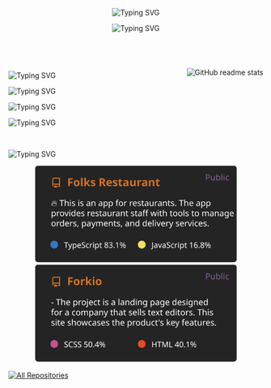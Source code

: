<!-- Header -->
<p align="center">
<img src="https://readme-typing-svg.demolab.com?font=JetBrains+Mono&weight=500&size=25&duration=0.02&pause=300&color=C36418&center=true&vCenter=true&repeat=false&width=368&height=23&lines=Oleksandr+Lotko" alt="Typing SVG" />
</p>

<!-- SubTitle -->
<p align="center">
<img src="https://readme-typing-svg.demolab.com?font=JetBrains+Mono&size=22&duration=4000&pause=300&color=83628E&center=true&vCenter=true&width=390&height=30&lines=%3CSoftwareEngineer+%2F%3E;%3CProblemSolver+%2F%3E;%3CCreativeDeveloper+%2F%3E;%3CAlwaysLearningNewSings+%2F%3E" alt="Typing SVG" />
</p>

<br/>
<p >
<img style='padding-top: 25px' src="https://streak-stats.demolab.com?user=Banzay700&theme=darcula&border_radius=4&card_width=445)](https://git.io/streak-stats" alt="GitHub readme stats" align=right >
</p>

<br/>

<!-- About Me Section -->

<p align="left">
<img src="https://readme-typing-svg.demolab.com?font=JetBrains+Mono&weight=500&duration=0.02&pause=300&color=83628E&vCenter=true&repeat=false&width=368&height=20&lines=About+Me" alt="Typing SVG" />
</p>
<p align="left">
<img src="https://readme-typing-svg.demolab.com?font=JetBrains+Mono&weight=500&size=17&duration=0.02&pause=300&color=C36418&vCenter=true&repeat=false&width=368&height=20&lines=-+%E2%8C%A8+Favorite+editor%3A+WebStorm" alt="Typing SVG" />
</p>
<p align="left">
<img src="https://readme-typing-svg.demolab.com?font=JetBrains+Mono&weight=500&size=17&duration=0.02&pause=300&color=C36418&vCenter=true&repeat=false&width=368&height=20&lines=-+%F0%9F%96%A5+Favorite+language%3A+TypeScript" alt="Typing SVG" />
</p>
<p align="left">
<img src="https://readme-typing-svg.demolab.com?font=JetBrains+Mono&weight=500&size=17&duration=0.02&pause=300&color=C5671C&vCenter=true&repeat=false&width=368&height=19&lines=-+%E2%9A%A1++What+I'm+studying+now%3A+Next.js" alt="Typing SVG" />
</p>

[//]: # (Top Projects Section)
<br/>
<p align="left">
<img src="https://readme-typing-svg.demolab.com?font=JetBrains+Mono&weight=500&duration=0.02&pause=300&color=83628E&vCenter=true&repeat=false&width=368&height=20&lines=Pinned+Projects" alt="Typing SVG" />
</p>

  <p align="center">
    <a href="https://github.com/Banzay700/project-lost"><img width="400"  src="./src/project-cards/01.svg"></a>
    <a href="https://github.com/Banzay700/FORKIO"><img width="400"  src="./src/project-cards/02.svg"></a>
  </p>

<a href="https://github.com/Banzay700?tab=repositories"><img alt="All Repositories" title="All Repositories" src="https://custom-icon-badges.demolab.com/badge/-Click%20Here%20For%20All%20My%20Repos-1F222E?style=for-the-badge&logoColor=white&logo=repo"/></a>
